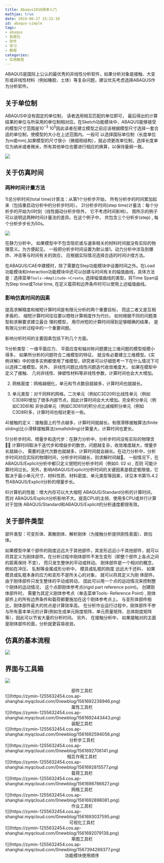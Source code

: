 ```yaml
---
title: Abaqus2018简单入门
mathjax: true
date: 2019-06-27 15:22:10
id: abaqus-simple
tags:
- abaqus
- 有限元
- 软件
- 学习
- 教程
categories:
- 实用教程
---
```


ABAQUS是国际上公认的最优秀的非线性分析软件，如果分析对象是接触、大变形或非线性材料（例如橡胶、土体）等复杂问题，建议优先考虑选择ABAQUS作为分析软件。

<!---more--->

## 关于单位制

ABAQUS中没有固定的单位制， 读者选用相互匹配的单位即可， 最后得出的计算结果的单位与所采用的单位制相对应。在Sketch功能模块中，ABAQUS能够接受的模型尺寸范围是$10^{-3}~10^5$因此读者在建立模型之前应该根据模型尺寸选择一套合适的单位制，使模型的大小在上述范围内。一般可 以选择国际单位制（长度单位为m或mm),如果模型的尺寸很小（微细观结构），就必须更改单位制，选择长度单位为纳米或者微米，所有其他单位也要进行相应的换算，以保待量纲一致。

![](https://zymin-1255632454.cos.ap-shanghai.myqcloud.com/0newblog/1561621164753.png)

## 关于仿真时间

### 两种时间计量方法
1)总分析时间(total time)计景法：从第1个分析步开始， 所有分析步的时间累加起来（包括重启动分析中的分析步时间）。
2)分析步时间(step time)计量法：每个分析步的开始为0时刻（线性摄动分析步除外， 它不考虑时间影响）。
图所示的例子可以说明这两种时间计量法的差异。在这个例子中， 共包含三个分析步(step) , 每个分析步步长为50s。

![](https://zymin-1255632454.cos.ap-shanghai.myqcloud.com/0newblog/1561625314899.png)

在静力分析中， 如果模型中不包含阻尼或与速率相关的材料时间就没有实际的物理意义。为方便起见， 一般把分析步时间设置为默认值1。动力分析中涉及到爆炸、冲击等与时间有关的效应， 应根据实际情况选择合适的时间计措方法。

在ABAQUS/CAE中建模时，除了需要在Step功能模块中设置时间之外。在Load功能模块和Interaction功能模块中还可以创建与时间有关的幅值曲线，具体方法是：选择菜单`Tools->Amplitude->Create`, 选择幅值曲线的类型，将Time Span设为Step time或Total time, 在定义载荷和边界条件时可以使用上述幅值曲线。

### 影响仿真时间的因素

提高求解精度和缩短计算时间是有限元分析的两个重要目标， 而这二者又是互相矛盾的， 缩短计算时间往往要以牺牲计算梢度作为代价。 如何根据不同的问题类型和求解要求建立最合 理的模型， 用尽卅短的计算时间得到足够精确的结果， 是有限元分析过程中的一个重要间题。

影响分析时间的主要因素包括下列几个方面。

1)分析类型：一维平面应力、 平面应变和轴对称问题要比三维问题的模型规模小得多， 如果所分析的问题符合二维模型的特征， 就没有必要建立三维模型。《实例详解》中的很多实例都使用了维模型，研究者可以仔细思考一下在什么情况下可以选择二维模型。另外， 非线性问题比线性问题迭代收敛难度大， 如果在模犁中定义了接触、 几何非线性、弹塑性材料等非线性参数，计算时间也会大大增加。

2)	网格密度：网格越细化，单元和节点数目就越多，计算时间也就越长。

3)	单元类型：对千同样的网格，二次单元（例如C3D20R)比线性单元（例如C3D8R)增加了很多内部节点，因此计算时间会大大增加。完全积分单元（例如C3D8)和 非协调单元（例如C3D81)的积分点比减缩积分单元（例如C3D8R)多，计算时间也相对更长一些。

4)接触的定义：接触面上的节点越多，计算时间就越长。有限滑移接触算法(finite sliding)比小滑移接触算法(smallsliding)计算量大，计算时间也更长。

5)分析步时间、增量步和迭代步：在静力分析中，分析步时间没有实际的物理含􀃈， 计算时间取决千迭代步和增益步的数世。问题越复杂，收敛难度越大，增量步长就越小， 需要的迭代次数也就越多，计算时间就会越长。在动力分析中，分析步时间对应实际的物理时间，分析步时间越长，则求解时间越􀁤。 一般情况下，在ABAQUS/Explicit分析中都只定义很短的分析步时间（例如0. 02 s) , 否则 可能计算时间过长。另外，影响ABAQUS/Explicit分析时间的关键因素是稳定极限值，它取决于最小单元尺寸、材料性质、材料密度、单元类型等因素，详见本书第15.4.2节ABAQUS/Explicit分析的增量步长。

6)计算机的性能：增大内存可以大大缩短 ABAQUS/Standard分析的计算时间，而对 ABAQUS/Explicit分析影响不大。提高CPU的主频、使用多CPU或并行计算对于加快 ABAQUS/Standard和ABAQUS/Explicit的分析速度都很有效。

## 关于部件类型

部件类型：可变形体、离散刚体、解析刚体（为接触分析提供刚性表面）、欧拉体。

如果模型中某个部件的刚度远远大于其他部件，其变形远远小千其他部件，就可以将其定义为刚体部件。在分析过程中刚体部件不发生变形（即整个部件上各点之间的距离保持 不变）， 而只发生整休的平动或转动。
刚体部件是一个相对的概念， 例如在冲压、 轧制等金属成形分析中， 模具或轧棍的刚度 远远大千还料， 如果模具或轧棍本身的应力和变形不是所关心的对象， 就可以将其定义为刚 体部件。
由于刚体部件只发生整体的平动或转动， 因此可以用一个点的运动情况来控制整个刚体的运动情况， 这个点即刚体参考点(rigid part reference point)。 创建刚体部件时， 需要为其定义刚体参考点（单击菜单Tools- Reference Point) , 刚体部件上的所有边界条件和载荷都要施加在这个刚体参考点上。
与变形体部件相比，刚体部件最大的优点是计算效率高。 在分析作业运行过程中，刚体部件不参与所有基本单元的计算(例如生成单元刚度矩阵、单元质量矩阵、总体刚度矩阵等），因此可以节省大量的分析时间。 另外， 在接触分析中， 如果接触对的主面是刚体部件的面，分析就更容易收敛。

## 仿真的基本流程

![](https://zymin-1255632454.cos.ap-shanghai.myqcloud.com/0newblog/1561622118424.png)

## 界面与工具箱

![](https://zymin-1255632454.cos.ap-shanghai.myqcloud.com/0newblog/1561691977714.png)

<center>部件工具栏</center>
![](https://zymin-1255632454.cos.ap-shanghai.myqcloud.com/0newblog/1561692238946.png)

<center>属性工具栏</center>
![](https://zymin-1255632454.cos.ap-shanghai.myqcloud.com/0newblog/1561692443443.png)

<center>装配工具栏</center>
![](https://zymin-1255632454.cos.ap-shanghai.myqcloud.com/0newblog/1561692594056.png)

<center>分析步工具栏</center>
![](https://zymin-1255632454.cos.ap-shanghai.myqcloud.com/0newblog/1561692706141.png)

<center>相互作用工具栏</center>
![](https://zymin-1255632454.cos.ap-shanghai.myqcloud.com/0newblog/1561692815577.png)

<center>载荷工具栏</center>
![](https://zymin-1255632454.cos.ap-shanghai.myqcloud.com/0newblog/1561698786627.png)

<center>网格工具栏</center>
![](https://zymin-1255632454.cos.ap-shanghai.myqcloud.com/0newblog/1561692898081.png)

<center>作业工具栏</center>
![](https://zymin-1255632454.cos.ap-shanghai.myqcloud.com/0newblog/1561693037595.png)

<center>可视化工具栏</center>
![](https://zymin-1255632454.cos.ap-shanghai.myqcloud.com/0newblog/1561692079138.png)

<center>草图工具栏</center>
![](https://zymin-1255632454.cos.ap-shanghai.myqcloud.com/0newblog/1567394289377.png)

<center>功能模块使用顺序</center>